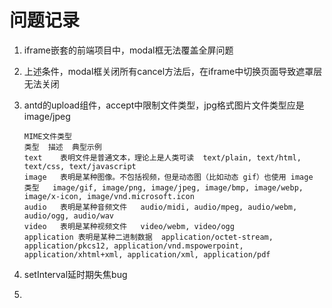 # 问题记录

1. iframe嵌套的前端项目中，modal框无法覆盖全屏问题

2. 上述条件，modal框关闭所有cancel方法后，在iframe中切换页面导致遮罩层无法关闭

3. antd的upload组件，accept中限制文件类型，jpg格式图片文件类型应是image/jpeg
    ```
    MIME文件类型
    类型	描述	典型示例
    text	表明文件是普通文本，理论上是人类可读	text/plain, text/html, text/css, text/javascript
    image	表明是某种图像。不包括视频，但是动态图（比如动态 gif）也使用 image 类型	image/gif, image/png, image/jpeg, image/bmp, image/webp, image/x-icon, image/vnd.microsoft.icon
    audio	表明是某种音频文件	audio/midi, audio/mpeg, audio/webm, audio/ogg, audio/wav
    video	表明是某种视频文件	video/webm, video/ogg
    application	表明是某种二进制数据	application/octet-stream, application/pkcs12, application/vnd.mspowerpoint, application/xhtml+xml, application/xml, application/pdf
    ```
4. setInterval延时期失焦bug

5. 
